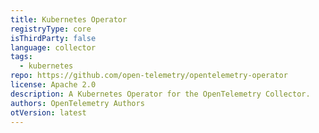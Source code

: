 ```yaml
---
title: Kubernetes Operator
registryType: core
isThirdParty: false
language: collector
tags:
  - kubernetes
repo: https://github.com/open-telemetry/opentelemetry-operator
license: Apache 2.0
description: A Kubernetes Operator for the OpenTelemetry Collector.
authors: OpenTelemetry Authors
otVersion: latest
---
```

